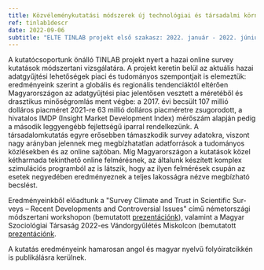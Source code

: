 ```yaml
---
title: Közvéleménykutatási módszerek új technológiai és társadalmi környezetben I.
ref: tinlab1descr
date: 2022-09-06
subtitle: "ELTE TINLAB projekt első szakasz: 2022. január - 2022. június"
---
```


A kutatócsoportunk önálló TINLAB projekt nyert a hazai online survey kutatások módszertani vizsgálatára. A projekt keretin belül az aktuális hazai adatgyűjtési lehetőségek piaci és tudományos szempontjait is elemeztük: eredményeink szerint a globális és regionális tendenciáktól eltérően Magyarországon az adatgyűjtési piac jelentősen vesztett a méretéből és drasztikus minőségromlás ment végbe: a 2017. évi becsült 107 millió dolláros piacméret 2021-re 63 millió dolláros piacméretre zsugorodott, a hivatalos IMDP (Insight Market Development Index) mérőszám alapján pedig a második leggyengébb fejlettségű iparral rendelkezünk. A társadalomkutatás egyre erősebben támaszkodik survey adatokra, viszont nagy arányban jelennek meg megbízhatatlan adatforrások a tudományos közlésekben és az online sajtóban. Míg Magyarországon a kutatások közel kétharmada tekinthető online felmérésnek, az általunk készített komplex szimulációs programból az is látszik, hogy az ilyen felmérések csupán az esetek negyedében eredményeznek a teljes lakosságra nézve megbízható becslést. 

Eredményeinkből előadtunk a "Sur­­vey Cli­­ma­­te and Trust in Sci­en­­ti­­fic Sur­­veys – Re­­cent De­­ve­­lop­­ments and Con­­tro­­ver­­­si­al Is­­su­es" című németországi módszertani workshopon (bemutatott <a href="/pdfs/SMRB_MSZT_prez" target="_blank">prezentációnk</a>), valamint a Magyar Szociológiai Társaság 2022-es Vándorgyűlétés Miskolcon (bemutatott <a href="/pdfs/FELLNER_SZEITL_Prevalence_and_potential_bias_FINAL" target="_blank">prezentációnk</a>.

A kutatás eredményeink hamarosan angol és magyar nyelvű folyóiratcikkén is publikálásra kerülnek.
